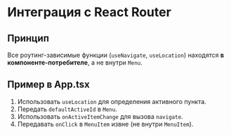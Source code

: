 # Интеграция с React Router

## Принцип

Все роутинг-зависимые функции (`useNavigate`, `useLocation`) находятся **в компоненте-потребителе**, а не внутри `Menu`.

## Пример в App.tsx

1. Использовать `useLocation` для определения активного пункта.
2. Передать `defaultActiveId` в `Menu`.
3. Использовать `onActiveItemChange` для вызова `navigate`.
4. Передавать `onClick` в `MenuItem` извне (не внутри `MenuItem`).

